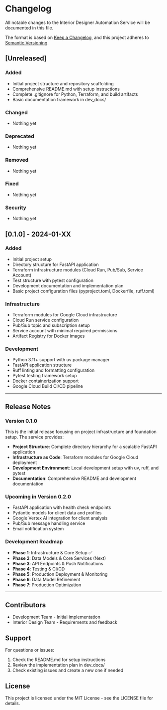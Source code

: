 # Changelog

All notable changes to the Interior Designer Automation Service will be documented in this file.

The format is based on [Keep a Changelog](https://keepachangelog.com/en/1.0.0/),
and this project adheres to [Semantic Versioning](https://semver.org/spec/v2.0.0.html).

## [Unreleased]

### Added
- Initial project structure and repository scaffolding
- Comprehensive README.md with setup instructions
- Complete .gitignore for Python, Terraform, and build artifacts
- Basic documentation framework in dev_docs/

### Changed
- Nothing yet

### Deprecated
- Nothing yet

### Removed
- Nothing yet

### Fixed
- Nothing yet

### Security
- Nothing yet

## [0.1.0] - 2024-01-XX

### Added
- Initial project setup
- Directory structure for FastAPI application
- Terraform infrastructure modules (Cloud Run, Pub/Sub, Service Account)
- Test structure with pytest configuration
- Development documentation and implementation plan
- Basic project configuration files (pyproject.toml, Dockerfile, ruff.toml)

### Infrastructure
- Terraform modules for Google Cloud infrastructure
- Cloud Run service configuration
- Pub/Sub topic and subscription setup
- Service account with minimal required permissions
- Artifact Registry for Docker images

### Development
- Python 3.11+ support with uv package manager
- FastAPI application structure
- Ruff linting and formatting configuration
- Pytest testing framework setup
- Docker containerization support
- Google Cloud Build CI/CD pipeline

---

## Release Notes

### Version 0.1.0
This is the initial release focusing on project infrastructure and foundation setup. The service provides:

- **Project Structure**: Complete directory hierarchy for a scalable FastAPI application
- **Infrastructure as Code**: Terraform modules for Google Cloud deployment
- **Development Environment**: Local development setup with uv, ruff, and pytest
- **Documentation**: Comprehensive README and development documentation

### Upcoming in Version 0.2.0
- FastAPI application with health check endpoints
- Pydantic models for client data and profiles
- Google Vertex AI integration for client analysis
- Pub/Sub message handling service
- Email notification system

### Development Roadmap
- **Phase 1**: Infrastructure & Core Setup ✅
- **Phase 2**: Data Models & Core Services (Next)
- **Phase 3**: API Endpoints & Push Notifications
- **Phase 4**: Testing & CI/CD
- **Phase 5**: Production Deployment & Monitoring
- **Phase 6**: Data Model Refinement
- **Phase 7**: Production Optimization

---

## Contributors

- Development Team - Initial implementation
- Interior Design Team - Requirements and feedback

## Support

For questions or issues:
1. Check the README.md for setup instructions
2. Review the implementation plan in dev_docs/
3. Check existing issues and create a new one if needed

## License

This project is licensed under the MIT License - see the LICENSE file for details. 